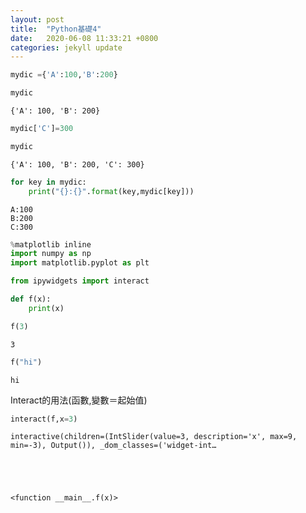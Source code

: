 ```yaml
---
layout: post
title:  "Python基礎4"
date:   2020-06-08 11:33:21 +0800
categories: jekyll update
---
```

```python
mydic ={'A':100,'B':200}
```


```python
mydic
```




    {'A': 100, 'B': 200}




```python
mydic['C']=300
```


```python
mydic
```




    {'A': 100, 'B': 200, 'C': 300}




```python
for key in mydic:
    print("{}:{}".format(key,mydic[key]))
```

    A:100
    B:200
    C:300



```python
%matplotlib inline
import numpy as np
import matplotlib.pyplot as plt
```


```python
from ipywidgets import interact
```


```python
def f(x):
    print(x)
```


```python
f(3)
```

    3



```python
f("hi")
```

    hi


Interact的用法(函數,變數＝起始值)


```python
interact(f,x=3)
```


    interactive(children=(IntSlider(value=3, description='x', max=9, min=-3), Output()), _dom_classes=('widget-int…





    <function __main__.f(x)>


[jekyll-docs]: https://jekyllrb.com/docs/home
[jekyll-gh]:   https://github.com/jekyll/jekyll
[jekyll-talk]: https://talk.jekyllrb.com/
